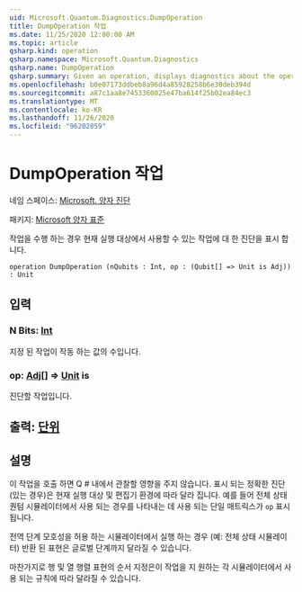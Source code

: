 ```yaml
---
uid: Microsoft.Quantum.Diagnostics.DumpOperation
title: DumpOperation 작업
ms.date: 11/25/2020 12:00:00 AM
ms.topic: article
qsharp.kind: operation
qsharp.namespace: Microsoft.Quantum.Diagnostics
qsharp.name: DumpOperation
qsharp.summary: Given an operation, displays diagnostics about the operation that are made available by the current execution target.
ms.openlocfilehash: b0e07173ddbeb8a96d4a85928258b6e30deb394d
ms.sourcegitcommit: a87c1aa8e7453360025e47ba614f25b02ea84ec3
ms.translationtype: MT
ms.contentlocale: ko-KR
ms.lasthandoff: 11/26/2020
ms.locfileid: "96202059"
---
```

# <a name="dumpoperation-operation"></a>DumpOperation 작업

네임 스페이스: [Microsoft. 양자 진단](xref:Microsoft.Quantum.Diagnostics)

패키지: [Microsoft 양자 표준](https://nuget.org/packages/Microsoft.Quantum.Standard)


작업을 수행 하는 경우 현재 실행 대상에서 사용할 수 있는 작업에 대 한 진단을 표시 합니다.

```qsharp
operation DumpOperation (nQubits : Int, op : (Qubit[] => Unit is Adj)) : Unit
```


## <a name="input"></a>입력

### <a name="nqubits--int"></a>N Bits: [Int](xref:microsoft.quantum.lang-ref.int)

지정 된 작업이 작동 하는 값의 수입니다.


### <a name="op--qubit--unit--is-adj"></a>op: [Adj](xref:microsoft.quantum.lang-ref.qubit)[] => [Unit](xref:microsoft.quantum.lang-ref.unit)  is

진단할 작업입니다.



## <a name="output--unit"></a>출력: [단위](xref:microsoft.quantum.lang-ref.unit)



## <a name="remarks"></a>설명

이 작업을 호출 하면 Q # 내에서 관찰할 영향을 주지 않습니다. 표시 되는 정확한 진단 (있는 경우)은 현재 실행 대상 및 편집기 환경에 따라 달라 집니다.
예를 들어 전체 상태 퀀텀 시뮬레이터에서 사용 되는 경우를 나타내는 데 사용 되는 단일 매트릭스가 `op` 표시 됩니다.

전역 단계 모호성을 허용 하는 시뮬레이터에서 실행 하는 경우 (예: 전체 상태 시뮬레이터) 반환 된 표현은 글로벌 단계까지 달라질 수 있습니다.

마찬가지로 행 및 열 행렬 표현의 순서 지정은이 작업을 지 원하는 각 시뮬레이터에서 사용 되는 규칙에 따라 달라질 수 있습니다.